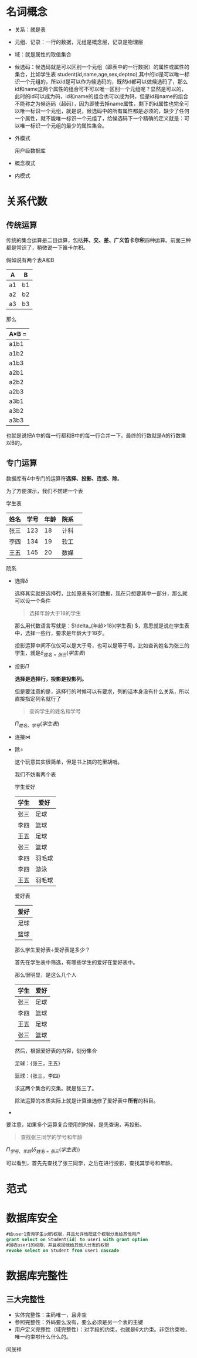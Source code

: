 # 名词概念

- 关系：就是表
- 元组、记录：一行的数据，元组是概念层，记录是物理层
- 域：就是属性的取值集合
- 候选码：候选码就是可以区别一个元组（即表中的一行数据）的属性或属性的集合，比如学生表
  student(id,name,age,sex,deptno),其中的id是可以唯一标识一个元组的，所以id是可以作为候选码的，既然id都可以做候选码了，那么id和name这两个属性的组合可不可以唯一区别一个元组呢？显然是可以的，此时的id可以成为码，id和name的组合也可以成为码，但是id和name的组合不能称之为候选码（超码），因为即使去掉name属性，剩下的id属性也完全可以唯一标识一个元组，就是说，候选码中的所有属性都是必须的，缺少了任何一个属性，就不能唯一标识一个元组了，给候选码下一个精确的定义就是：可以唯一标识一个元组的最少的属性集合。 

- 外模式

  用户级数据库

- 概念模式

- 内模式



# 关系代数

## 传统运算

传统的集合运算是二目运算，包括**并、交、差、广义笛卡尔积**四种运算。前面三种都是常识了，稍微说一下笛卡尔积。

假如说有两个表A和B

| A    | B    |
| ---- | ---- |
| a1   | b1   |
| a2   | b2   |
| a3   | b3   |

那么

| A×B = |
| ----- |
| a1b1  |
| a1b2  |
| a1b3  |
| a2b1  |
| a2b2  |
| a2b3  |
| a3b1  |
| a3b2  |
| a3b3  |

也就是说把A中的每一行都和B中的每一行合并一下。最终的行数就是A的行数乘以B的。



## 专门运算

数据库有4中专门的运算符**选择、投影、连接、除**。

为了方便演示，我们不妨建一个表



学生表

| 姓名 | 学号 | 年龄 | 院系 |      |
| ---- | ---- | ---- | ---- | ---- |
| 张三 | 123  | 18   | 计科 |      |
| 李四 | 134  | 19   | 软工 |      |
| 王五 | 145  | 20   | 数媒 |      |



院系





- 选择$\delta$

  选择其实就是选择**行**，比如原表有3行数据，现在只想要其中一部分，那么就可以设一个条件

  > 选择年龄大于18的学生

  那么用代数语言写就是：$\delta_{年龄>18}(学生表) $，意思就是说在学生表中，选择一些行，要求是年龄大于18岁。

  投影运算中间不仅仅可以是大于号，也可以是等于号。比如查询姓名为张三的学生，就是$\delta_{姓名=张三}(学生表)$

- 投影$\Pi$

  **选择是选择行，投影是投影列。**

  但是要注意的是，选择行的时候可以有要求，列的话本身没有什么关系，所以直接指定列名就行了

  > 查询学生的姓名和学号

  $\Pi_{姓名，学号} (学生表)$

- 连接$\bowtie$

  

- 除$÷$

  这个玩意其实很简单，但是书上搞的花里胡哨。

  我们不妨看两个表

  

  学生爱好

  | 学生 | 爱好   |
  | ---- | ------ |
  | 张三 | 足球   |
  | 李四 | 篮球   |
  | 王五 | 足球   |
  | 张三 | 篮球   |
  | 李四 | 羽毛球 |
  | 李四 | 游泳   |
  | 王五 | 羽毛球 |

  爱好表
  
  | 爱好 |
  | ---- |
  | 足球 |
  | 篮球 |
  
  那么学生爱好表÷爱好表是多少？
  
  首先在学生表中筛选，有哪些学生的爱好在爱好表中。
  
  那么很明显，是这么几个人
  
  | 学生 | 爱好 |
  | ---- | ---- |
  | 张三 | 足球 |
  | 李四 | 篮球 |
  | 王五 | 足球 |
  | 张三 | 篮球 |
  
  然后，根据爱好表的内容，划分集合
  
  足球：{张三，王五}
  
  篮球：{张三，李四}
  
  求这两个集合的交集。就是张三了。
  
  除法运算的本质实际上就是计算谁选修了爱好表中**所有**的科目。
  
- 



要注意，如果多个运算复合使用的时候，是先查询，再投影。

> 查找张三同学的学号和年龄

$\Pi_{学号，年龄}(\delta_{姓名=张三}(学生表))$

可以看到，首先先查找了张三同学，之后在进行投影，查找其学号和年龄。







# 范式



# 数据库安全



```sql
#给user1查询学生id的权限，并且允许他把这个权限分发给其他用户
grant select on Student(id) to user1 with grant option
#回收user1的权限，并且收回他给其他人分发的权限
revoke select on Student from user1 cascade
```









# 数据库完整性

## 三大完整性

- 实体完整性：主码唯一，且非空
- 参照完整性：外码要么没有，要么必须是另一个表的主键
- 用户定义完整性（域完整性）：对字段的约束，也就是6大约束。非空约束啦，唯一约束啦什么什么的。

























闫辰祥
